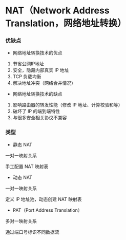 # NAT（Network Address Translation，网络地址转换）


### 优缺点

* 网络地址转换技术的优点

1. 节省公网IP地址
2. 安全，隐藏内部真实 IP 地址
3. TCP 负载均衡
4. 解决地址冲突（网络合并情况）


* 网络地址转换技术的缺点

1. 影响路由器的转发性能（修改 IP 地址、计算校验和等）
2. 破坏了 IP 的端到端特性
3. 与很多安全相关协议不兼容


### 类型

* 静态 NAT

一对一映射关系

手工配置 NAT 映射表


* 动态 NAT

一对一映射关系

定义 IP 地址池，动态创建 NAT 映射表


* PAT（Port Address Translation）

多对一映射关系

通过端口号标识不同数据流

